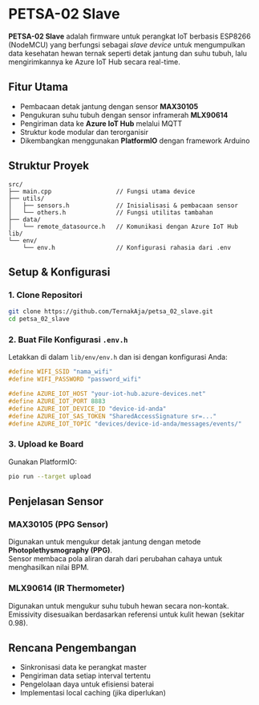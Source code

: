# PETSA-02 Slave

**PETSA-02 Slave** adalah firmware untuk perangkat IoT berbasis ESP8266 (NodeMCU) yang berfungsi sebagai _slave device_ untuk mengumpulkan data kesehatan hewan ternak seperti detak jantung dan suhu tubuh, lalu mengirimkannya ke Azure IoT Hub secara real-time.

## Fitur Utama

- Pembacaan detak jantung dengan sensor **MAX30105**
- Pengukuran suhu tubuh dengan sensor inframerah **MLX90614**
- Pengiriman data ke **Azure IoT Hub** melalui MQTT
- Struktur kode modular dan terorganisir
- Dikembangkan menggunakan **PlatformIO** dengan framework Arduino

## Struktur Proyek

```
src/
├── main.cpp                  // Fungsi utama device
├── utils/
│   ├── sensors.h             // Inisialisasi & pembacaan sensor
│   └── others.h              // Fungsi utilitas tambahan
├── data/
│   └── remote_datasource.h   // Komunikasi dengan Azure IoT Hub
lib/
└── env/
    └── env.h                 // Konfigurasi rahasia dari .env
```

## Setup & Konfigurasi

### 1. Clone Repositori

```bash
git clone https://github.com/TernakAja/petsa_02_slave.git
cd petsa_02_slave
```

### 2. Buat File Konfigurasi `.env.h`

Letakkan di dalam `lib/env/env.h` dan isi dengan konfigurasi Anda:

```cpp
#define WIFI_SSID "nama_wifi"
#define WIFI_PASSWORD "password_wifi"

#define AZURE_IOT_HOST "your-iot-hub.azure-devices.net"
#define AZURE_IOT_PORT 8883
#define AZURE_IOT_DEVICE_ID "device-id-anda"
#define AZURE_IOT_SAS_TOKEN "SharedAccessSignature sr=..."
#define AZURE_IOT_TOPIC "devices/device-id-anda/messages/events/"
```

### 3. Upload ke Board

Gunakan PlatformIO:

```bash
pio run --target upload
```

## Penjelasan Sensor

### MAX30105 (PPG Sensor)

Digunakan untuk mengukur detak jantung dengan metode **Photoplethysmography (PPG)**.  
Sensor membaca pola aliran darah dari perubahan cahaya untuk menghasilkan nilai BPM.

### MLX90614 (IR Thermometer)

Digunakan untuk mengukur suhu tubuh hewan secara non-kontak.  
Emissivity disesuaikan berdasarkan referensi untuk kulit hewan (sekitar 0.98).

## Rencana Pengembangan

- Sinkronisasi data ke perangkat master
- Pengiriman data setiap interval tertentu
- Pengelolaan daya untuk efisiensi baterai
- Implementasi local caching (jika diperlukan)

